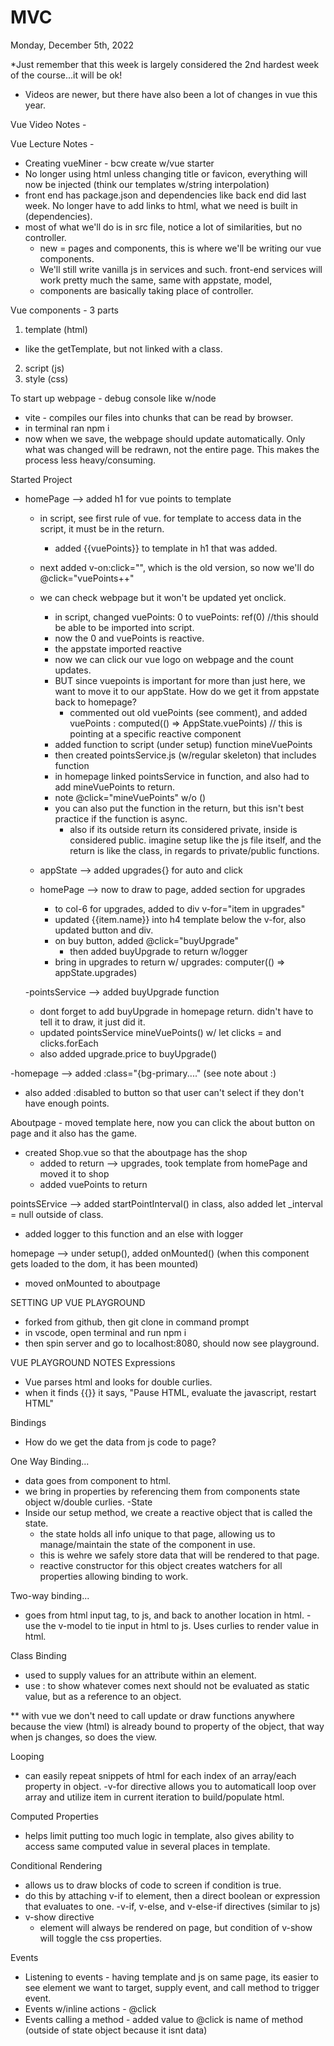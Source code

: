 # MVC

Monday, December 5th, 2022

*Just remember that this week is largely considered the 2nd hardest week of the course...it will be ok!
* Videos are newer, but there have also been a lot of changes in vue this year. 


Vue Video Notes - 


Vue Lecture Notes - 
- Creating vueMiner - bcw create w/vue starter
- No longer using html unless changing title or favicon, everything will now be injected (think our templates w/string interpolation)
- front end has package.json and dependencies like back end did last week. No longer have to add links to html, what we need is built in (dependencies).
- most of what we'll do is in src file, notice a lot of similarities, but no controller. 
  - new = pages and components, this is where we'll be writing our vue components. 
  - We'll still write vanilla js in services and such. front-end services will work pretty much the same, same with appstate, model,
  - components are basically taking place of controller. 

Vue components - 3 parts
1. template (html)
  - like the getTemplate, but not linked with a class. 
2. script (js)
3. style (css)

To start up webpage - debug console like w/node
- vite - compiles our files into chunks that can be read by browser. 
- in terminal ran npm i 
- now when we save, the webpage should update automatically. Only what was changed will be redrawn, not the entire page. This makes the process less heavy/consuming. 

Started Project
- homePage --> added h1 for vue points to template
  - in script, see first rule of vue. for template to access data in the script, it must be in the return. 
    - added {{vuePoints}} to template in h1 that was added. 
  - next added v-on:click="", which is the old version, so now we'll do @click="vuePoints++"
  - we can check webpage but it won't be updated yet onclick. 
    - in script, changed vuePoints: 0 to vuePoints: ref(0)      //this should be able to be imported into script. 
    - now the 0 and vuePoints is reactive. 
    - the appstate imported reactive
    - now we can click our vue logo on webpage and the count updates. 
    - BUT since vuepoints is important for more than just here, we want to move it to our appState. How do we get it from appstate back to homepage?
      - commented out old vuePoints (see comment), and added vuePoints : computed(() => AppState.vuePoints)  // this is pointing at a specific reactive component
    - added function to script (under setup)
    function mineVuePoints
    - then created pointsService.js (w/regular skeleton) that includes function
    - in homepage linked pointsService in function, and also had to add mineVuePoints to return. 
    - note @click="mineVuePoints" w/o ()
    - you can also put the function in the return, but this isn't best practice if the function is async. 
      - also if its outside return its considered private, inside is considered public. imagine setup like the js file itself, and the return is like the class, in regards to private/public functions. 

  - appState --> added upgrades{} for auto and click
  - homePage --> now to draw to page, added section for upgrades
    - to col-6 for upgrades, added to div   v-for="item in upgrades"
    - updated {{item.name}} into h4 template below the v-for, also updated button and div.
    - on buy button, added @click="buyUpgrade"
      - then added buyUpgrade to return w/logger
    - bring in upgrades to return w/ upgrades: computer(() => appState.upgrades)

  -pointsService --> added buyUpgrade function
  * dont forget to add buyUpgrade in homepage return. didn't have to tell it to draw, it just did it. 
  - updated pointsService mineVuePoints() w/ let clicks = and clicks.forEach
  - also added upgrade.price to buyUpgrade()

-homepage --> added :class="{bg-primary...." (see note about :)
  - also added :disabled to button so that user can't select if they don't have enough points. 

Aboutpage - moved template here, now you can click the about button on page and it also has the game.
- created Shop.vue so that the aboutpage has the shop
  - added to return --> upgrades, took template from homePage and moved it to shop
  - added vuePoints to return

pointsSErvice --> added startPointInterval() in class, also added let _interval = null outside of class.
- added logger to this function and an else with logger

homepage --> under setup(), added onMounted() (when this component gets loaded to the dom, it has been mounted)
- moved onMounted to aboutpage


SETTING UP VUE PLAYGROUND
- forked from github, then git clone in command prompt
- in vscode, open terminal and run npm i
- then spin server and go to localhost:8080, should now see playground.

VUE PLAYGROUND NOTES
Expressions
- Vue parses html and looks for double curlies.
- when it finds {{}} it says, "Pause HTML, evaluate the javascript, restart HTML"

Bindings 
- How do we get the data from js code to page?

One Way Binding...
  - data goes from component to html.
  - we bring in properties by referencing them from components state object w/double curlies.
-State
- Inside our setup method, we create a reactive object that is called the state. 
  - the state holds all info unique to that page, allowing us to manage/maintain the state of the component in use.
  - this is wehre we safely store data that will be rendered to that page. 
  - reactive constructor for this object creates watchers for all properties allowing binding to work. 

Two-way binding...
  - goes from html input tag, to js, and back to another location in html.
  -use the v-model to tie input in html to js. Uses curlies to render value in html. 

Class Binding
  - used to supply values for an attribute within an element.
  - use : to show whatever comes next should not be evaluated as static value, but as a reference to an object.

** with vue we don't need to call update or draw functions anywhere because the view (html) is already bound to property of the object, that way when js changes, so does the view. 

Looping
- can easily repeat snippets of html for each index of an array/each property in object. 
-v-for directive allows you to automaticall loop over array and utilize item in current iteration to build/populate html. 

Computed Properties
- helps limit putting too much logic in template, also gives ability to access same computed value in several places in template. 

Conditional Rendering
- allows us to draw blocks of code to screen if condition is true. 
- do this by attaching v-if to element, then a direct boolean or expression that evaluates to one. 
-v-if, v-else, and v-else-if directives (similar to js)
- v-show directive
  - element will always be rendered on page, but condition of v-show will toggle the css properties. 

Events 
- Listening to events - having template and js on same page, its easier to see element we want to target, supply event, and call method to trigger event. 
- Events w/inline actions - @click
- Events calling a method - added value to @click is name of method (outside of state object because it isnt data)

